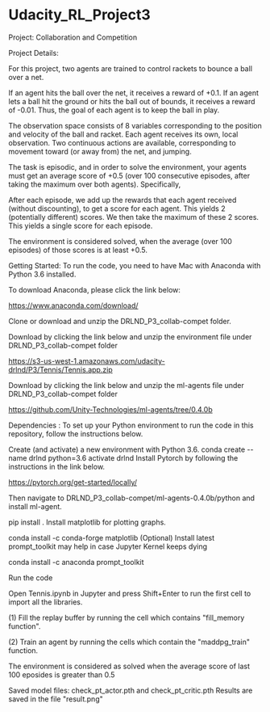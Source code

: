 # Udacity_RL_Project3

Project: Collaboration and Competition

Project Details:

For this project, two agents are trained to control rackets to bounce a ball over a net.

If an agent hits the ball over the net, it receives a reward of +0.1. If an agent lets a ball hit the ground or hits the ball out of bounds, it receives a reward of -0.01. Thus, the goal of each agent is to keep the ball in play.

The observation space consists of 8 variables corresponding to the position and velocity of the ball and racket. Each agent receives its own, local observation. Two continuous actions are available, corresponding to movement toward (or away from) the net, and jumping.

The task is episodic, and in order to solve the environment, your agents must get an average score of +0.5 (over 100 consecutive episodes, after taking the maximum over both agents). Specifically,

After each episode, we add up the rewards that each agent received (without discounting), to get a score for each agent. This yields 2 (potentially different) scores. We then take the maximum of these 2 scores. This yields a single score for each episode.

The environment is considered solved, when the average (over 100 episodes) of those scores is at least +0.5.

Getting Started:
To run the code, you need to have Mac with Anaconda with Python 3.6 installed.

To download Anaconda, please click the link below:

https://www.anaconda.com/download/

Clone or download and unzip the DRLND_P3_collab-compet folder.

Download by clicking the link below and unzip the environment file under DRLND_P3_collab-compet folder

https://s3-us-west-1.amazonaws.com/udacity-drlnd/P3/Tennis/Tennis.app.zip

Download by clicking the link below and unzip the ml-agents file under DRLND_P3_collab-compet folder

https://github.com/Unity-Technologies/ml-agents/tree/0.4.0b

Dependencies :
To set up your Python environment to run the code in this repository, follow the instructions below.

Create (and activate) a new environment with Python 3.6.
conda create --name drlnd python=3.6
activate drlnd
Install Pytorch by following the instructions in the link below.

https://pytorch.org/get-started/locally/

Then navigate to DRLND_P3_collab-compet/ml-agents-0.4.0b/python and install ml-agent.

pip install .
Install matplotlib for plotting graphs.

conda install -c conda-forge matplotlib
(Optional) Install latest prompt_toolkit may help in case Jupyter Kernel keeps dying

conda install -c anaconda prompt_toolkit 

Run the code

Open Tennis.ipynb in Jupyter and press Shift+Enter to run the first cell to import all the libraries.

(1) Fill the replay buffer by running the cell which contains "fill_memory function".

(2) Train an agent by running the cells which contain the "maddpg_train" function.

The environment is considered as solved when the average score of last 100 eposides is greater than 0.5

Saved model files: check_pt_actor.pth and check_pt_critic.pth
Results are saved in the file "result.png"
